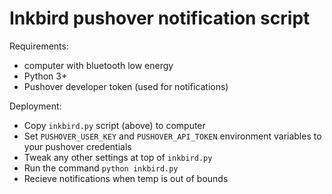 
# Inkbird pushover notification script

Requirements:

 - computer with bluetooth low energy
 - Python 3+
 - Pushover developer token (used for notifications)

Deployment:

 - Copy `inkbird.py` script (above) to computer
 - Set `PUSHOVER_USER_KEY` and `PUSHOVER_API_TOKEN` environment variables to your pushover credentials
 - Tweak any other settings at top of `inkbird.py`
 - Run the command `python inkbird.py`
 - Recieve notifications when temp is out of bounds


